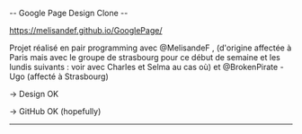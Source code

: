 -- Google Page Design Clone -- 

https://melisandef.github.io/GooglePage/

Projet réalisé en pair programming avec @MelisandeF , (d'origine affectée à Paris mais avec le groupe de strasbourg pour ce début de semaine et les lundis suivants : voir avec Charles et Selma au cas où) et @BrokenPirate - Ugo (affecté à Strasbourg)

-> Design OK

-> GitHub OK (hopefully)

------------------------------
